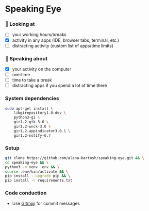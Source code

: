 # Speaking Eye

### :eyes: Looking at
- [ ] your working hours/breaks
- [x] activity in any apps (IDE, browser tabs, terminal, etc.)
- [ ] distracting activity (custom list of apps/time limits)

### :postal_horn: Speaking about
- [x] your activity on the computer
- [ ] overtime
- [ ] time to take a break
- [ ] distracting apps if you spend a lot of time there

### System dependencies
```sh
sudo apt-get install \
    libgirepository1.0-dev \
    python3-gi \
    gir1.2-gtk-3.0 \
    gir1.2-wnck-3.0 \
    gir1.2-appindicator3-0.1 \
    gir1.2-notify-0.7
```

### Setup
```sh
git clone https://github.com/alena-bartosh/speaking-eye.git && \
cd speaking-eye && \
python3 -m venv .env && \
source .env/bin/activate && \
pip install --upgrade pip && \
pip install -r requirements.txt
```

### Code conduction
* Use [Gitmoji](https://gitmoji.carloscuesta.me) for commit messages
